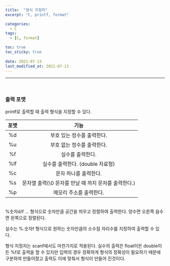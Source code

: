 ```yaml
---
title:  "형식 지정자"
excerpt: "C, printf, format"

categories:
  - C
tags:
  - [C, format]

toc: true
toc_sticky: true
 
date: 2021-07-13
last_modified_at: 2021-07-13
---  
```


***
<br>

### 출력 포맷  
printf로 출력할 때 출력 형식을 지정할 수 있다.

|포맷|기능|
|:----:|:----:|
|%d|부호 있는 정수를 출력한다.|
|%u|부호 없는 정수를 출력한다.|
|%f|실수를 출력한다.|
|%lf|실수를 출력한다. (double 자료형)|
|%c|문자 하나를 출력한다.|
|%s|문자열 출력(\0 문자를 만날 때 까지 문자를 출력한다.)|
|%p|메모리 주소를 출력한다.|
  
<br/>
%숫자d/f ... 형식으로 숫자만큼 공간을 띄우고 정렬하여 출력한다. 양수면 오른쪽 음수면 왼쪽으로 정렬된다.  

실수는 %.숫자f 형식으로 원하는 숫자만큼의 소수점 자리수를 지정하여 출력할 수 있다.  

형식 지정자는 scanf에서도 마찬가지로 적용된다. 실수의 출력은 float이든 double이든 %f로 출력을 할 수 있지만 입력의 경우 정확하게 형식의 정확성이 필요하기 때문에 구분하여 만들어졌고 출력도 이에 맞춰서 형식이 만들어 진것이다.